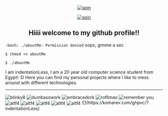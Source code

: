 <p align="center">
  <a href="https://web.archive.org/web/20090829233128/http://geocities.com/SiliconValley/Code/6019/Imagenesanimadas/bloodbar.gif"blank"><img align="center" src="https://web.archive.org/web/20090829233128/http://geocities.com/SiliconValley/Code/6019/Imagenesanimadas/bloodbar.gif" alt="spin" loop=infinite> </a>
  
<p align="center">
  <a href="https://i.imgur.com/G36Zg2w.gif" target="blank"><img align="center" src="https://web.archive.org/web/20091021032724/http://us.geocities.com/anime300/underconstruction.gif" alt="spin" /> </a>

<h2 align="center">Hiiii welcome to my github profile!!</h2>


``-bash: ./aboutMe: Permission denied``
oops, gimme a sec

``$ chmod +x aboutMe``

``$ ./aboutMe``


I am indentationLess, I am a 20 year old computer science student from Egypt! :D 
Here you can find my personal projects where I like to mess around with different technologies.

--- 

<p align="left">
<img align="center" src="https://web.archive.org/web/20090807104422/http://www.geocities.com/crazifleebs05/blinky8.gif" alt="blinky8" /></a>
<img align="center" src="https://web.archive.org/web/20090807104453/http://www.geocities.com/crazifleebs05/dumbasswork.gif" alt="dumbasswork" /></a>
<img align="center" src="https://web.archive.org/web/20090807104422/http://www.geocities.com/crazifleebs05/blink10.gif" alt="embracedork" /></a>
<img align="center" src="https://web.archive.org/web/20090829024517/http://www.geocities.com/oreolover325/Blinkie_200__site_.gif" alt="rofllmao" /></a>
<img align="center" src="https://web.archive.org/web/20061130231844/http://www.geocities.com/lilpunkforever/blinkies/iwillrememeryou.gif" alt="remember you" /></a>
<img align="center" src="https://shishka.neocities.org/nofollow/img/blinkie-i-forgot-to-save.gif" alt="altf4" /></a>
<img align="center" src="https://shishka.neocities.org/shishka/img/blinkies/64.gif" alt="altf4" /></a>
<img align="center" src="https://shishka.neocities.org/shishka/img/blinkies/99.gif" alt="altf4" /></a>
<img align="center" src="https://shishka.neocities.org/shishka/img/blinkies/118.gif" alt="altf4" /></a>
<img align="center" src="https://shishka.neocities.org/shishka/img/blinkies/74.gif" alt="altf4" /></a>
![](https://komarev.com/ghpvc/?indentationLess)
</p>
